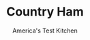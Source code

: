 ---
layout: ../../layouts/MarkdownPostLayout.astro
title: Country Ham
author: America's Test Kitchen
pubDate: 2023-03-15
description: "The method of cooking these flavorful salt-cured hams has been passed down for generations. Was it possible that it was just . . . wrong?"
image_url: https://res.cloudinary.com/hksqkdlah/image/upload/ar_1:1,c_fill,dpr_2.0,f_auto,fl_lossy.progressive.strip_profile,g_faces:auto,q_auto:low,w_344/9839_sfs-countryhamjezebelsauce-18
tags: ["Main Courses","American","Pork","Holiday","Easter"]
calories: 
protein: 
carbohydrates: 
fats: 
fiber: 
ingredients: ["13 - 15 pound, country ham, 3-6 months old, bone-in","1/2 cup, packed light brown sugar","1 tablespoon, dry mustard","2 teaspoons, pepper"]
serves: 15
time: "4½ to 5½ hours, plus 20 minutes resting"
instructions: ["Adjust oven rack to middle position and heat oven to 325 degrees. Using clean, stiff-bristled brush, scrub ham under cold running water to remove any surface mold. Transfer ham to cutting board and trim off dry meat, skin, and all but 1/4 inch of fat. Score fat cap in 1/2-inch crosshatch pattern, 1/4 inch deep.","Transfer ham to roasting pan fat side up, add 1 quart water, and cover pan tightly with aluminum foil. Bake until thickest part of meat registers 140 degrees, 4 to 5 hours. Remove ham from oven, discard foil, and increase oven temperature to 450 degrees.","Combine sugar, mustard, and pepper in bowl and rub over top of ham. Return ham to oven and cook, uncovered, until glazed, 12 to 17 minutes. Transfer ham to carving board and let rest for 20 minutes. Carve thin slices and serve."]
nutrition: undefined
notes: "Use hams aged six months or less for this recipe. Mold on country ham is not a sign of spoilage; it is a natural effect of the curing and aging process. Serve ham on biscuits with Jezebel Sauce (see related recipe). Leftover ham is delicious in scrambled eggs, cheese grits, macaroni and cheese, and all manner of things."
---